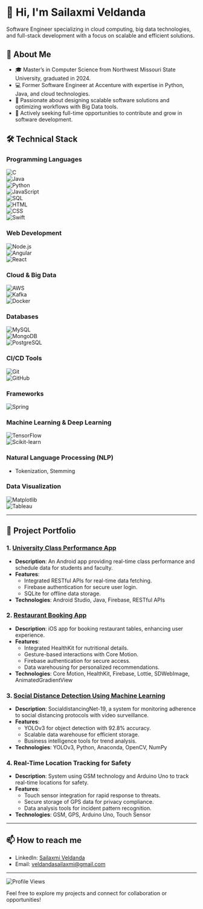 # 👋 Hi, I'm Sailaxmi Veldanda

Software Engineer specializing in cloud computing, big data technologies, and full-stack development with a focus on scalable and efficient solutions.

## 🚀 About Me  
- 🎓 Master’s in Computer Science from Northwest Missouri State University, graduated in 2024.  
- 💻 Former Software Engineer at Accenture with expertise in Python, Java, and cloud technologies.  
- 🌟 Passionate about designing scalable software solutions and optimizing workflows with Big Data tools.  
- 👀 Actively seeking full-time opportunities to contribute and grow in software development.

## 🛠️ Technical Stack  

### Programming Languages  
![C](https://img.shields.io/badge/C-%2300599C.svg?style=flat&logo=c&logoColor=white)  
![Java](https://img.shields.io/badge/Java-%23ED8B00.svg?style=flat&logo=java&logoColor=white)  
![Python](https://img.shields.io/badge/Python-%233776AB.svg?style=flat&logo=python&logoColor=white)  
![JavaScript](https://img.shields.io/badge/JavaScript-%23F7DF1E.svg?style=flat&logo=javascript&logoColor=black)  
![SQL](https://img.shields.io/badge/SQL-%2307405e.svg?style=flat&logo=sqlite&logoColor=white)  
![HTML](https://img.shields.io/badge/HTML5-%23E34F26.svg?style=flat&logo=html5&logoColor=white)  
![CSS](https://img.shields.io/badge/CSS3-%231572B6.svg?style=flat&logo=css3&logoColor=white)  
![Swift](https://img.shields.io/badge/Swift-%23FA7343.svg?style=flat&logo=swift&logoColor=white)

### Web Development  
![Node.js](https://img.shields.io/badge/Node.js-%23339933.svg?style=flat&logo=node.js&logoColor=white)  
![Angular](https://img.shields.io/badge/Angular-%23DD0031.svg?style=flat&logo=angular&logoColor=white)  
![React](https://img.shields.io/badge/React-%2361DAFB.svg?style=flat&logo=react&logoColor=black)

### Cloud & Big Data  
![AWS](https://img.shields.io/badge/AWS-%23FF9900.svg?style=flat&logo=amazon-aws&logoColor=white)  
![Kafka](https://img.shields.io/badge/Apache%20Kafka-%23023138.svg?style=flat&logo=apache-kafka&logoColor=white)  
![Docker](https://img.shields.io/badge/Docker-%230db7ed.svg?style=flat&logo=docker&logoColor=white)

### Databases  
![MySQL](https://img.shields.io/badge/MySQL-%2300f.svg?style=flat&logo=mysql&logoColor=white)  
![MongoDB](https://img.shields.io/badge/MongoDB-%2347A248.svg?style=flat&logo=mongodb&logoColor=white)  
![PostgreSQL](https://img.shields.io/badge/PostgreSQL-%23336791.svg?style=flat&logo=postgresql&logoColor=white)

### CI/CD Tools  
![Git](https://img.shields.io/badge/Git-%23F05033.svg?style=flat&logo=git&logoColor=white)  
![GitHub](https://img.shields.io/badge/GitHub-%23181717.svg?style=flat&logo=github&logoColor=white)

### Frameworks  
![Spring](https://img.shields.io/badge/Spring-%236DB33F.svg?style=flat&logo=spring&logoColor=white)

### Machine Learning & Deep Learning  
![TensorFlow](https://img.shields.io/badge/TensorFlow-%23FF6F00.svg?style=flat&logo=tensorflow&logoColor=white)  
![Scikit-learn](https://img.shields.io/badge/Scikit--learn-%23F7931E.svg?style=flat&logo=scikit-learn&logoColor=white)

### Natural Language Processing (NLP)  
- Tokenization, Stemming  

### Data Visualization  
![Matplotlib](https://img.shields.io/badge/Matplotlib-%23ffffff.svg?style=flat&logo=python&logoColor=blue)  
![Tableau](https://img.shields.io/badge/Tableau-%23E97627.svg?style=flat&logo=tableau&logoColor=white)

---

## 📂 Project Portfolio  

### 1. **[University Class Performance App](https://github.com/Sailaxmiveldanda/classtrackr.git)**  
- **Description**: An Android app providing real-time class performance and schedule data for students and faculty.  
- **Features**:  
  - Integrated RESTful APIs for real-time data fetching.  
  - Firebase authentication for secure user login.  
  - SQLite for offline data storage.  
- **Technologies**: Android Studio, Java, Firebase, RESTful APIs  

### 2. **[Restaurant Booking App](https://github.com/Sailaxmiveldanda/IOSProject_Team02.git)**  
- **Description**: iOS app for booking restaurant tables, enhancing user experience.  
- **Features**:  
  - Integrated HealthKit for nutritional details.  
  - Gesture-based interactions with Core Motion.  
  - Firebase authentication for secure access.  
  - Data warehousing for personalized recommendations.  
- **Technologies**: Core Motion, HealthKit, Firebase, Lottie, SDWebImage, AnimatedGradientView  

### 3. **[Social Distance Detection Using Machine Learning](https://github.com/Sailaxmiveldanda/Social_Distance_Project.git)**  
- **Description**: SocialdistancingNet-19, a system for monitoring adherence to social distancing protocols with video surveillance.  
- **Features**:  
  - YOLOv3 for object detection with 92.8% accuracy.  
  - Scalable data warehouse for efficient storage.  
  - Business intelligence tools for trend analysis.  
- **Technologies**: YOLOv3, Python, Anaconda, OpenCV, NumPy  

### 4. **Real-Time Location Tracking for Safety**  
- **Description**: System using GSM technology and Arduino Uno to track real-time locations for safety.  
- **Features**:  
  - Touch sensor integration for rapid response to threats.  
  - Secure storage of GPS data for privacy compliance.  
  - Data analysis tools for incident pattern recognition.  
- **Technologies**: GSM, GPS, Arduino Uno, Touch Sensor  

---

## 📫 How to reach me  
- LinkedIn: [Sailaxmi Veldanda](https://www.linkedin.com/in/slaxmiv/)  
- Email: veldandasailaxmi@gmail.com  

---

![Profile Views](https://komarev.com/ghpvc/?username=Sailaxmiveldanda)


Feel free to explore my projects and connect for collaboration or opportunities!

